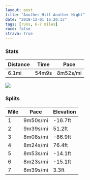 ```yaml
---
layout: post
title: "Another Hill Another Night"
date: "2018-12-01 16:20:13"
tags: [runs, 6-7 miles]
race: false
strava: true
---
```


### Stats

| Distance | Time | Pace |
|----------|------|------|
|6.1mi|54m9s|8m52s/mi|

<img src='https://maps.googleapis.com/maps/api/staticmap?maptype=roadmap&path=enc:ufywFd_pbMmAf@uBuBx@qKaN{KZeNkKqOiEeBcHp@eGsIsMkCmR{NsCkH@iJmIqGiU}MsRj@gKkLkMmAqEsGsChBxAtEgAfCyKmG{FdF}@xLt@pBhCXjCcGfI]~DrInE~C|CvJhK`GxDtGnH~@bCvIbDtDbTlAdGnJvKfCdRlWtOlAzBlGjOvHjLxNdEHfEyDtBj@&key=AIzaSyC1MId7bFpkLXNAaYhBSTb8jLyiSqzbDtM&size=800x800&markers=color:yellow|label:S|40.76667,-73.97891&markers=color:green|label:F|40.76710999999999,-73.97895'>

### Splits

| Mile | Pace | Elevation |
|------|------|-----------|
|1|9m50s/mi|-16.7ft|
|2|9m39s/mi|51.2ft|
|3|8m08s/mi|-86.9ft|
|4|8m24s/mi|76.4ft|
|5|8m53s/mi|-14.1ft|
|6|8m23s/mi|-15.1ft|
|7|8m39s/mi|3.3ft|
